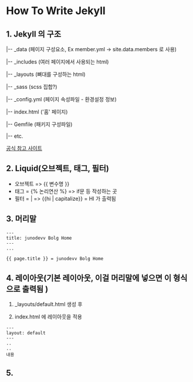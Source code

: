 # How To Write Jekyll

## 1. Jekyll 의 구조
|-- _data (페이지 구성요소, Ex member.yml -> site.data.members 로 사용)

|-- _includes (여러 페이지에서 사용되는 html)

|-- _layouts (뼈대를 구성하는 html)

|-- _sass (scss 집합?)

|-- _config.yml (페이지 속성파일 - 환경설정 정보)

|-- index.html ('홈' 페이지)

|-- Gemfile (패키지 구성파일)

|-- etc.

[공식 참고 사이트](https://jekyllrb-ko.github.io/docs/structure/)

## 2. Liquid(오브젝트, 태그, 필터)
* 오브젝트 => {{ 변수명 }}
* 태그 = {% 논리연산 %} => if문 등 작성하는 곳
* 필터 = | => {{hi | capitalize}} = HI 가 출력됨

## 3. 머리말 
```jekyll
---
title: junodevv Bolg Home
---
...

{{ page.title }} = junodevv Bolg Home

```

## 4. 레이아웃(기본 레이아웃, 이걸 머리말에 넣으면 이 형식으로 출력됨 ) 
1. _layouts/default.html  생성 후 

2. index.html 에 레이아웃을 적용

```jekyll
---
layout: default
---
..
..
내용 
```

## 5. 
